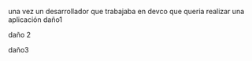 una vez un desarrollador que trabajaba en devco
que queria realizar una aplicación
daño1



daño 2


daño3